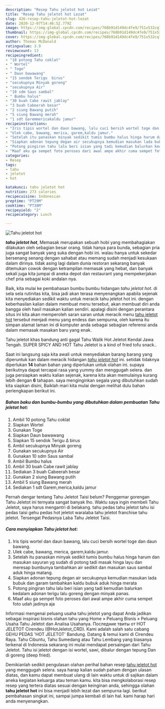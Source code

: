 ```yaml
---
description: "Resep Tahu jeletot hot Lezat"
title: "Resep Tahu jeletot hot Lezat"
slug: 426-resep-tahu-jeletot-hot-lezat
date: 2020-12-07T14:46:52.779Z
image: https://img-global.cpcdn.com/recipes/768b91d149dc4fe9/751x532cq70/tahu-jeletot-hot-foto-resep-utama.jpg
thumbnail: https://img-global.cpcdn.com/recipes/768b91d149dc4fe9/751x532cq70/tahu-jeletot-hot-foto-resep-utama.jpg
cover: https://img-global.cpcdn.com/recipes/768b91d149dc4fe9/751x532cq70/tahu-jeletot-hot-foto-resep-utama.jpg
author: Thomas McDonald
ratingvalue: 3.9
reviewcount: 13
recipeingredient:
- "10 potong Tahu coklat"
- " Wortel"
- " Toge"
- " Daun bawawang"
- "15 sendok Terigu  birus"
- "secukupnya Minyak goreng"
- "secukupnya Air"
- "10 sdm Saus sambal"
- " Bumbu halus"
- "30 buah Cabe rawit jablay"
- "3 buah Cabeerah besar"
- "2 siung Bawang putih"
- "5 siung Bawang merah"
- "1 sdt Garemmericakaldu jamur"
recipeinstructions:
- "Iris tipis wortel dan daun bawang, lalu cuci bersih wortel toge dan daun bawang."
- "Ulek cabe, bawang, merica, garem,kaldu jamur."
- "Setelah itu panaskan minyak sedikit tumis bumbu halus hinga harum dan masukan sayuran yg sudah di potong tadi masak hinga layu dan meresap bumbunya tambahkan air sedikit dan masukan saus sambal aduk hinga matang."
- "Siapkan adonan tepung degan air secukupnya kemudian masukan lada bubuk dan garam tambahkan kaldu bubuk aduk hinga merata"
- "Potong pingiran tahu lalu beri isian yang tadi kemudian balurkan kedalam adonan terigu lalu goreng dengan minyak panas."
- "Maaf aku ga sempet foto peroses dari awal ampe akhir cuma sempet foto udah jadinya aja"
categories:
- Resep
tags:
- tahu
- jeletot
- hot

katakunci: tahu jeletot hot 
nutrition: 273 calories
recipecuisine: Indonesian
preptime: "PT29M"
cooktime: "PT38M"
recipeyield: "2"
recipecategory: Lunch

---
```



![Tahu jeletot hot](https://img-global.cpcdn.com/recipes/768b91d149dc4fe9/751x532cq70/tahu-jeletot-hot-foto-resep-utama.jpg)

<b><i>tahu jeletot hot</i></b>, Memasak merupakan sebuah hobi yang membahagiakan dilakukan oleh sebagian besar orang. tidak hanya para bunda, sebagian pria juga sangat banyak yang suka dengan hobi ini. walau hanya untuk sekedar bersenang senang dengan sahabat atau memang sudah menjadi kesukaan dalam dirinya. tidak asing lagi dalam dunia restoran sekarang banyak ditemukan cowok dengan ketrampilan memasak yang hebat, dan banyak sekali juga kita jumpai di aneka depot dan restaurant yang mempekerjakan chef pria sebagai koki andalan nya.

Baik, kita mulai ke pembahasan bumbu bumbu hidangan <i>tahu jeletot hot</i>. di sela sela rutinitas kita, bisa jadi akan terasa menyenangkan apabila sejenak kita menyediakan sedikit waktu untuk meracik tahu jeletot hot ini. dengan keberhasilan kalian dalam membuat menu tersebut, akan membuat diri anda bangga oleh hasil masakan kalian sendiri. apalagi disini dengan perantara situs ini kita akan memperoleh saran saran untuk meracik menu <u>tahu jeletot hot</u> tersebut menjadi menu yang endess dan sempurna, oleh karena itu simpan alamat laman ini di komputer anda sebagai sebagian referensi anda dalam memasak masakan baru yang enak.

Tahu jeletot khas bandung anti gagal Tahu Walik Hot Jeletot Kendal Jawa Tengah. SUPER SPICY AND HOT Tahu Jeletot is a kind of fried tofu snack..


Saat ini langsung saja kita awali untuk menyediakan barang barang yang diperuntuk kan dalam meracik hidangan <u><i>tahu jeletot hot</i></u> ini. setidak tidaknya diperlukan <b>14</b> bahan bahan yang diperlukan untuk olahan ini. supaya berikutnya dapat tercapai rasa yang yummy dan menggugah selera. dan juga persiapkan waktu kalian sejenak, karena kita akan memulainya kurang lebih dengan <b>6</b> tahapan. saya menginginkan segala yang dibutuhkan sudah kita siapkan disini, Baiklah mari kita mulai dengan melihat dulu bahan perlengkapan berikut ini.

<!--inarticleads1-->

##### Bahan baku dan bumbu-bumbu yang dibutuhkan dalam pembuatan Tahu jeletot hot:

1. Ambil 10 potong Tahu coklat
1. Siapkan  Wortel
1. Gunakan  Toge
1. Siapkan  Daun bawawang
1. Siapkan 15 sendok Terigu ∆ birus
1. Ambil secukupnya Minyak goreng
1. Gunakan secukupnya Air
1. Gunakan 10 sdm Saus sambal
1. Ambil  Bumbu halus
1. Ambil 30 buah Cabe rawit jablay
1. Sediakan 3 buah Cabeerah besar
1. Gunakan 2 siung Bawang putih
1. Ambil 5 siung Bawang merah
1. Sediakan 1 sdt Garem,merica,kaldu jamur


Pernah dengar tentang Tahu Jeletot Taisi belum? Penggemar gorengan Tahu Jeletot ini ternyata sangat banyak lho. Waktu saya ingin membeli Tahu Jeletot, saya harus mengantri di belakang. tahu pedas tahu jeletot tahu isi pedas taisi gehu pedas hot jeletot waralaba tahu jeletot franchise tahu jeletot. Tersengat Pedasnya Laba Tahu Jeletot Taisi. 

<!--inarticleads2-->

##### Cara menyiapkan Tahu jeletot hot:

1. Iris tipis wortel dan daun bawang, lalu cuci bersih wortel toge dan daun bawang.
1. Ulek cabe, bawang, merica, garem,kaldu jamur.
1. Setelah itu panaskan minyak sedikit tumis bumbu halus hinga harum dan masukan sayuran yg sudah di potong tadi masak hinga layu dan meresap bumbunya tambahkan air sedikit dan masukan saus sambal aduk hinga matang.
1. Siapkan adonan tepung degan air secukupnya kemudian masukan lada bubuk dan garam tambahkan kaldu bubuk aduk hinga merata
1. Potong pingiran tahu lalu beri isian yang tadi kemudian balurkan kedalam adonan terigu lalu goreng dengan minyak panas.
1. Maaf aku ga sempet foto peroses dari awal ampe akhir cuma sempet foto udah jadinya aja


Informasi mengenai peluang usaha tahu jeletot yang dapat Anda jadikan sebagai inspirasi bisnis olahan tahu yang Home » Peluang Bisnis » Peluang Usaha Tahu Jeletot dan Analisa Usahanya. Последние твиты от HOT JELETOT Cirendeu (@HotJeletot_CRD). Kami adalah salah satu cabang GEHU PEDAS &#39;HOT JELETOT&#39; Bandung. Datang &amp; temui kami di Cirendeu Raya. Tahu Cibuntu, Tahu Sumedang atau Tahu Lembang yang biasanya terkenal di Indonesia sekarang ini mulai mendapat persaingan dari Tahu Jeletot. Tahu isi jeletot dengan isi wortel, sawi, dibalur dengan tepung Dan di goreng (deep fried). 

Demikianlah sedikit pengulasan olahan perihal bahan resep <u>tahu jeletot hot</u> yang menggugah selera. saya harap kalian sudah paham dengan ulasan diatas, dan kamu dapat membuat ulang di lain waktu untuk di sajikan dalam aneka kegiatan keluarga atau teman kamu. kita bisa mengkolaborasi resep resep yang tertera diatas sesuai dengan keinginan anda, sehingga olahan <b>tahu jeletot hot</b> ini bisa menjadi lebih lezat dan sempurna lagi. berikut pembahasan singkat ini, sampai jumpa kembali di lain hal. kami harap hari anda menyenangkan.
